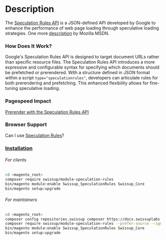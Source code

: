 # Description

The [Speculation Rules API](https://github.com/WICG/nav-speculation/blob/main/triggers.md#speculation-rules) is a JSON-defined API developed by Google to enhance the performance of web page loading through speculative loading strategies.
One more [description](https://developer.mozilla.org/en-US/docs/Web/API/Speculation_Rules_API) by Mozilla MSDN.

### How Does It Work?
Google's Speculation Rules API is designed to target document URLs rather than specific resource files. The Speculation Rules API introduces a more expressive and configurable syntax for specifying which documents should be prefetched or prerendered.
With a structure defined in JSON format within a script `type="speculationrules"`, developers can articulate rules for both prerendering and prefetching. This enhanced flexibility allows for fine-tuning speculative loading.


### Pagespeed Impact
[Prerender with the Speculation Rules API](https://developer.chrome.com/docs/web-platform/prerender-pages#impact)

### Browser Support
Can I use [Speculation Rules](https://caniuse.com/?search=Speculation%20Rules%20)?

### [Installation](https://docs.swissuplabs.com/m2/extensions/speculation-rules/installation/)

###### For clients

```bash
cd <magento_root>
composer require swissup/module-speculation-rules
bin/magento module:enable Swissup_SpeculationRules Swissup_Core
bin/magento setup:upgrade
```

###### For maintainers

```bash
cd <magento_root>
composer config repositories.swissup composer https://docs.swissuplabs.com/packages/
composer require swissup/module-speculation-rules --prefer-source --ignore-platform-reqs
bin/magento module:enable Swissup_SpeculationRules Swissup_Core
bin/magento setup:upgrade
```
